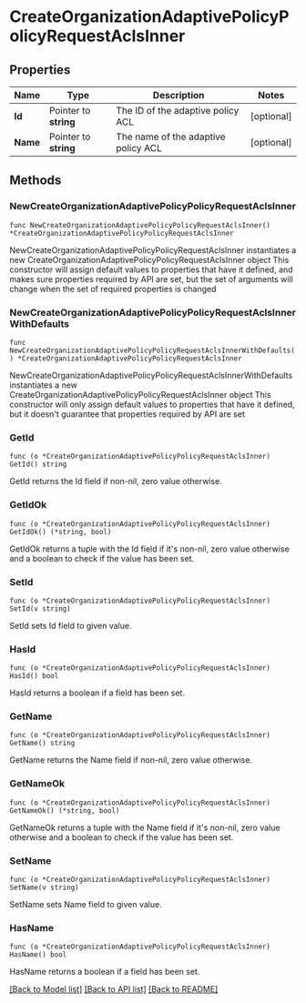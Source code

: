 # CreateOrganizationAdaptivePolicyPolicyRequestAclsInner

## Properties

Name | Type | Description | Notes
------------ | ------------- | ------------- | -------------
**Id** | Pointer to **string** | The ID of the adaptive policy ACL | [optional] 
**Name** | Pointer to **string** | The name of the adaptive policy ACL | [optional] 

## Methods

### NewCreateOrganizationAdaptivePolicyPolicyRequestAclsInner

`func NewCreateOrganizationAdaptivePolicyPolicyRequestAclsInner() *CreateOrganizationAdaptivePolicyPolicyRequestAclsInner`

NewCreateOrganizationAdaptivePolicyPolicyRequestAclsInner instantiates a new CreateOrganizationAdaptivePolicyPolicyRequestAclsInner object
This constructor will assign default values to properties that have it defined,
and makes sure properties required by API are set, but the set of arguments
will change when the set of required properties is changed

### NewCreateOrganizationAdaptivePolicyPolicyRequestAclsInnerWithDefaults

`func NewCreateOrganizationAdaptivePolicyPolicyRequestAclsInnerWithDefaults() *CreateOrganizationAdaptivePolicyPolicyRequestAclsInner`

NewCreateOrganizationAdaptivePolicyPolicyRequestAclsInnerWithDefaults instantiates a new CreateOrganizationAdaptivePolicyPolicyRequestAclsInner object
This constructor will only assign default values to properties that have it defined,
but it doesn't guarantee that properties required by API are set

### GetId

`func (o *CreateOrganizationAdaptivePolicyPolicyRequestAclsInner) GetId() string`

GetId returns the Id field if non-nil, zero value otherwise.

### GetIdOk

`func (o *CreateOrganizationAdaptivePolicyPolicyRequestAclsInner) GetIdOk() (*string, bool)`

GetIdOk returns a tuple with the Id field if it's non-nil, zero value otherwise
and a boolean to check if the value has been set.

### SetId

`func (o *CreateOrganizationAdaptivePolicyPolicyRequestAclsInner) SetId(v string)`

SetId sets Id field to given value.

### HasId

`func (o *CreateOrganizationAdaptivePolicyPolicyRequestAclsInner) HasId() bool`

HasId returns a boolean if a field has been set.

### GetName

`func (o *CreateOrganizationAdaptivePolicyPolicyRequestAclsInner) GetName() string`

GetName returns the Name field if non-nil, zero value otherwise.

### GetNameOk

`func (o *CreateOrganizationAdaptivePolicyPolicyRequestAclsInner) GetNameOk() (*string, bool)`

GetNameOk returns a tuple with the Name field if it's non-nil, zero value otherwise
and a boolean to check if the value has been set.

### SetName

`func (o *CreateOrganizationAdaptivePolicyPolicyRequestAclsInner) SetName(v string)`

SetName sets Name field to given value.

### HasName

`func (o *CreateOrganizationAdaptivePolicyPolicyRequestAclsInner) HasName() bool`

HasName returns a boolean if a field has been set.


[[Back to Model list]](../README.md#documentation-for-models) [[Back to API list]](../README.md#documentation-for-api-endpoints) [[Back to README]](../README.md)


